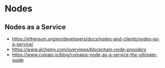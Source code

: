 # Nodes

## Nodes as a Service
- https://ethereum.org/en/developers/docs/nodes-and-clients/nodes-as-a-service/
- https://www.alchemy.com/overviews/blockchain-node-providers
- https://www.coinapi.io/blog/coinapis-node-as-a-service-the-ultimate-guide

